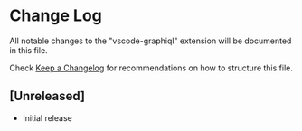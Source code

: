 # Change Log

All notable changes to the "vscode-graphiql" extension will be documented in this file.

Check [Keep a Changelog](http://keepachangelog.com/) for recommendations on how to structure this file.

## [Unreleased]

- Initial release